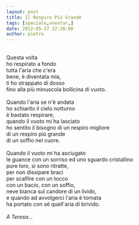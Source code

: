 ```yaml
---
layout: post
title: Il Respiro Più Grande
tags: [speciale,onestar,]
date: 2012-05-27 22:28:00
author: pietro
---
```

<br/>Questa volta<br/>ho respirato a fondo<br/>tutta l'aria che c'era<br/>bene, è diventata mia,<br/>ti ho strappato di dosso<br/>fino alla più minuscola bollicina di vuoto.<br/><br/>Quando l'aria se n'è andata<br/>ho schiarito il cielo notturno<br/>è bastato respirare,<br/>quando il vuoto mi ha lasciato<br/>ho sentito il bisogno di un respiro migliore<br/>di un respiro più grande<br/>di un soffio nel cuore.<br/><br/>Quando il vuoto mi ha asciugato<br/>le guance con un sorriso ed uno sguardo cristallino<br/>pure loro, si sono ritratte,<br/>per non dissipare braci<br/>per scalfire con un tocco<br/>con un bacio, con un soffio,<br/>neve bianca sul candore di un livido,<br/>e quando ad avvolgerci l'aria è tornata<br/>ha portato con sé quell'aria di brivido.<br/><br/><i>A Teresa...</i><br/>
